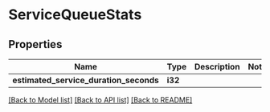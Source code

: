 # ServiceQueueStats

## Properties

Name | Type | Description | Notes
------------ | ------------- | ------------- | -------------
**estimated_service_duration_seconds** | **i32** |  | 

[[Back to Model list]](../README.md#documentation-for-models) [[Back to API list]](../README.md#documentation-for-api-endpoints) [[Back to README]](../README.md)


